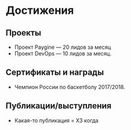 # Достижения

## Проекты
- Проект Paygine — 20 лидов за месяц
- Проект DevOps — 10 лидов за месяц.

## Сертификаты и награды
- Чемпион России по баскетболу 2017/2018.

## Публикации/выступления
- Какая-то публикация = ХЗ когда